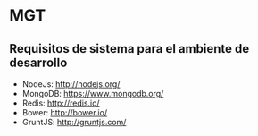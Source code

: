 MGT
===

Requisitos de sistema para el ambiente de desarrollo
----------------------------------------------------
+ NodeJs: http://nodejs.org/
+ MongoDB: https://www.mongodb.org/
+ Redis: http://redis.io/
+ Bower: http://bower.io/
+ GruntJS: http://gruntjs.com/
